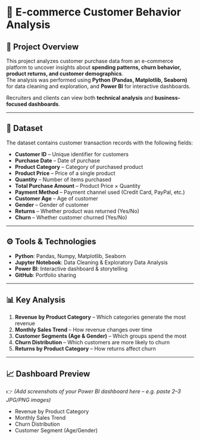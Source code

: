 # 🛒 E-commerce Customer Behavior Analysis

## 📌 Project Overview
This project analyzes customer purchase data from an e-commerce platform to uncover insights about **spending patterns, churn behavior, product returns, and customer demographics**.  
The analysis was performed using **Python (Pandas, Matplotlib, Seaborn)** for data cleaning and exploration, and **Power BI** for interactive dashboards.

Recruiters and clients can view both **technical analysis** and **business-focused dashboards**.

---

## 📂 Dataset
The dataset contains customer transaction records with the following fields:

- **Customer ID** – Unique identifier for customers  
- **Purchase Date** – Date of purchase  
- **Product Category** – Category of purchased product  
- **Product Price** – Price of a single product  
- **Quantity** – Number of items purchased  
- **Total Purchase Amount** – Product Price × Quantity  
- **Payment Method** – Payment channel used (Credit Card, PayPal, etc.)  
- **Customer Age** – Age of customer  
- **Gender** – Gender of customer  
- **Returns** – Whether product was returned (Yes/No)  
- **Churn** – Whether customer churned (Yes/No)  

---

## ⚙️ Tools & Technologies
- **Python**: Pandas, Numpy, Matplotlib, Seaborn  
- **Jupyter Notebook**: Data Cleaning & Exploratory Data Analysis  
- **Power BI**: Interactive dashboard & storytelling  
- **GitHub**: Portfolio sharing  

---

## 📊 Key Analysis
1. **Revenue by Product Category** – Which categories generate the most revenue  
2. **Monthly Sales Trend** – How revenue changes over time  
3. **Customer Segments (Age & Gender)** – Which groups spend the most  
4. **Churn Distribution** – Which customers are more likely to churn  
5. **Returns by Product Category** – How returns affect churn  

---

## 📈 Dashboard Preview
👉 *(Add screenshots of your Power BI dashboard here – e.g. paste 2–3 JPG/PNG images)*

- Revenue by Product Category  
- Monthly Sales Trend  
- Churn Distribution    
- Customer Segment (Age/Gender)  

